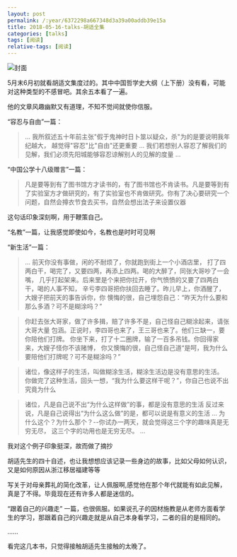 ```yaml
---
layout: post
permalink: /:year/6372298a667348d3a39a00addb39e15a
title: 2018-05-16-talks-胡适全集
categories: [talks]
tags: [阅读]
relative-tags: [阅读]
---
```


![封面](https://gitee.com/linxingyang/at-2020-10-02-image/raw/master/image/T-talks/image/2018/books/hswj.jpg)

5月末6月初就看胡适文集度过的。其中中国哲学史大纲（上下册）没有看，可能对这种类型的不感冒吧。其余五本看了一遍。

他的文章风趣幽默又有道理，不知不觉间就使你信服。

“容忍与自由”一篇：

>  ...
> 我所叙述五十年前主张"假于鬼神时日卜筮以疑众，杀"为的是要说明我年纪越大，
> 越觉得"容忍"比"自由"还更重要
> ...
> 我们若想别人容忍了解我们的见解，我们必须先阳城能够容忍谅解别人的见解的度量
> ...

“中国公学十八级赠言”一篇：
> 凡是要等到有了图书馆方才读书的，有了图书馆也不肯读书。凡是要等到有了实验室方才做研究的，有了实验室也不肯做研究。你有了决心要研究一个问题，自然会撙衣节食去买书，自然会想出法子来设置仪器

这句话印象深刻啊，用于鞭策自己。


“名教”一篇，让我感觉即使如今，名教也是时时可见啊

“新生活”一篇：
> ...
> 前天你没有事做，闲的不耐烦了，你就跑到街上一个小酒店里，
打了四两白干，喝完了，又要四两，再添上四两。喝的大醉了，同张大哥吵了一会嘴，
几乎打起架来。后来里是个来把你拉开，你气愤愤的又要了四两白干，喝的人事不知，
辛亏李四哥把你扶回去睡了。昨儿早上，你酒醒了，大嫂子把前天的事告诉你，你
懊悔的很，自己埋怨自己：“昨天为什么要和那么多酒？可不是糊涂吗？”

> 你赶去张大哥家，做了许多揖，赔了许多不是，自己怪自己糊涂起来，请张大哥大量
包涵。正说时，李四哥也来了，王三哥也来了。他们三缺一，要你陪他们打牌。
你坐下来，打了十二圈牌，输了一百多吊钱。你回得家来，大嫂子怪你不该赌博，
你又懊悔的很，自己怪自己道“是呵，我为什么要陪他们打牌呢？可不是糊涂吗？”

> 诸位，像这样子的生活，叫做糊涂生活，糊涂生活边是没有意思的生活。
你做完了这种生活，回头一想，“我为什么要这样干呢？”，你自己也说不出
究竟为什么

> 诸位，凡是自己说不出“为什么这样做”的事，都是没有意思的生活
反过来说，凡是自己说得出“为什么这么做”的是，都可以说是有意义的生活
> ...
> 为什么这个？为什么那个？--你试办一两天，就会觉得这三个字的趣味真是无穷无尽，
这三个字的功用也是无穷无尽。
> ...

我对这个例子印象挺深，故而做了摘抄

胡适先生的四十自述，也让我想想应该记录一些身边的故事，比如父母如何认识，又是如何原因从浙江移居福建等等

写关于对母亲葬礼的简化改革，让人佩服啊,感觉他在那个年代就能有如此见解，真是了不得。毕竟现在还有许多人都是迷信的。

“跟着自己的兴趣走” 一篇，也很佩服。如果说孔子的因材施教是从老师方面看学生的学习，那跟着自己的兴趣走就是从自己本身看学习，二者的目的是相同的。

...... 


看完这几本书，只觉得接触胡适先生接触的太晚了。



